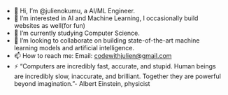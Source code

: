 - 👋 Hi, I’m @julienokumu, a AI/ML Engineer.
- 👀 I’m interested in AI and Machine Learning, I occasionally build websites as well(for fun)
- 🌱 I’m currently studying Computer Science.
- 💞️ I’m looking to collaborate on building  state-of-the-art machine learning models and artificial intelligence.
- 📫 How to reach me:
             Email: codewithjulien@gmail.com
- ⚡ “Computers are incredibly fast, accurate, and stupid. Human beings are incredibly slow, inaccurate, and brilliant. Together they are powerful beyond imagination.”- Albert Einstein, physicist

<!---
julienokumu/julienokumu is a ✨ special ✨ repository because its `README.md` (this file) appears on your GitHub profile.
You can click the Preview link to take a look at your changes.
--->
